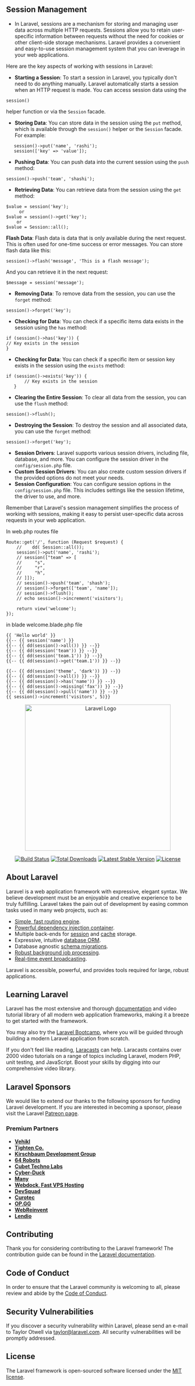 ## Session Management
- In Laravel, sessions are a mechanism for storing and managing user data across multiple HTTP requests. Sessions allow you to retain user-specific information between requests without the need for cookies or other client-side storage mechanisms. Laravel provides a convenient and easy-to-use session management system that you can leverage in your web applications.

Here are the key aspects of working with sessions in Laravel:

- **Starting a Session**: To start a session in Laravel, you typically don't need to do anything manually. Laravel automatically starts a session when an HTTP request is made. You can access session data using the
```
session()
```
helper function or via the `Session` facade.

- **Storing Data**: You can store data in the session using the `put` method, which is available through the `session()` helper or the `Session` facade. For example:
```
   session()->put('name', 'rashi');
   session(['key' => 'value']);
```
- **Pushing Data**: You can push data into the current session using the `push` method:
```
session()->push('team', 'shashi');
```
- **Retrieving Data**: You can retrieve data from the session using the `get` method: 
```
$value = session('key');
     or
$value = session()->get('key');
    or
$value = Session::all();
```
**Flash Data**: Flash data is data that is only available during the next request. This is often used for one-time success or error messages. You can store flash data like this:
```
session()->flash('message', 'This is a flash message');
```
And you can retrieve it in the next request:
 ```
 $message = session('message');
 ```
- **Removing Data**: To remove data from the session, you can use the `forget` method:
```
session()->forget('key');
```
- **Checking for Data**: You can check if a specific items data exists in the session using the `has` method:
```
if (session()->has('key')) {
// Key exists in the session
}
```
- **Checking for Data**: You can check if a specific item  or session key exists in the session using the `exists` method:
```
if (session()->exists('key')) {
       // Key exists in the session
   }
```
- **Clearing the Entire Session**: To clear all data from the session, you can use the `flush` method:
```
session()->flush();
```
- **Destroying the Session**: To destroy the session and all associated data, you can use the `forget` method:
```
session()->forget('key');
```
- **Session Drivers**: Laravel supports various session drivers, including file, database, and more. You can configure the session driver in the `config/session.php` file.
- **Custom Session Drivers**: You can also create custom session drivers if the provided options do not meet your needs.
- **Session Configuration**: You can configure session options in the `config/session.php` file. This includes settings like the session lifetime, the driver to use, and more.

Remember that Laravel's session management simplifies the process of working with sessions, making it easy to persist user-specific data across requests in your web application.



In web.php routes file
```
Route::get('/', function (Request $request) {
    //    dd( Session::all());
    session()->put('name', 'rashi');
    // session(["team" => [
    //     "s",
    //     "r",
    //     "h",
    // ]]);
    // session()->push('team', 'shash');
    // session()->forget(['team', 'name']);
    // session()->flush();
    // echo session()->increment('visitors');

    return view('welcome');
});
```

in blade welcome.blade.php file
```
{{ 'Hello world' }}
{{-- {{ session('name') }}
{{-- {{ dd(session()->all()) }} --}}
{{-- {{ dd(session('team')) }} --}}
{{-- {{ dd(session('team.1')) }} --}}
{{-- {{ dd(session()->get('team.1')) }} --}}

{{-- {{ dd(session('theme', 'dark')) }} --}}
{{-- {{ dd(session()->all()) }} --}}
{{-- {{ dd(session()->has('name')) }} --}}
{{-- {{ dd(session()->missing('fax')) }} --}}
{{-- {{ dd(session()->pull('name')) }} --}}
{{ session()->increment('visitors', 5)}}
```


<p align="center"><a href="https://laravel.com" target="_blank"><img src="https://raw.githubusercontent.com/laravel/art/master/logo-lockup/5%20SVG/2%20CMYK/1%20Full%20Color/laravel-logolockup-cmyk-red.svg" width="400" alt="Laravel Logo"></a></p>

<p align="center">
<a href="https://github.com/laravel/framework/actions"><img src="https://github.com/laravel/framework/workflows/tests/badge.svg" alt="Build Status"></a>
<a href="https://packagist.org/packages/laravel/framework"><img src="https://img.shields.io/packagist/dt/laravel/framework" alt="Total Downloads"></a>
<a href="https://packagist.org/packages/laravel/framework"><img src="https://img.shields.io/packagist/v/laravel/framework" alt="Latest Stable Version"></a>
<a href="https://packagist.org/packages/laravel/framework"><img src="https://img.shields.io/packagist/l/laravel/framework" alt="License"></a>
</p>

## About Laravel

Laravel is a web application framework with expressive, elegant syntax. We believe development must be an enjoyable and creative experience to be truly fulfilling. Laravel takes the pain out of development by easing common tasks used in many web projects, such as:

- [Simple, fast routing engine](https://laravel.com/docs/routing).
- [Powerful dependency injection container](https://laravel.com/docs/container).
- Multiple back-ends for [session](https://laravel.com/docs/session) and [cache](https://laravel.com/docs/cache) storage.
- Expressive, intuitive [database ORM](https://laravel.com/docs/eloquent).
- Database agnostic [schema migrations](https://laravel.com/docs/migrations).
- [Robust background job processing](https://laravel.com/docs/queues).
- [Real-time event broadcasting](https://laravel.com/docs/broadcasting).

Laravel is accessible, powerful, and provides tools required for large, robust applications.

## Learning Laravel

Laravel has the most extensive and thorough [documentation](https://laravel.com/docs) and video tutorial library of all modern web application frameworks, making it a breeze to get started with the framework.

You may also try the [Laravel Bootcamp](https://bootcamp.laravel.com), where you will be guided through building a modern Laravel application from scratch.

If you don't feel like reading, [Laracasts](https://laracasts.com) can help. Laracasts contains over 2000 video tutorials on a range of topics including Laravel, modern PHP, unit testing, and JavaScript. Boost your skills by digging into our comprehensive video library.

## Laravel Sponsors

We would like to extend our thanks to the following sponsors for funding Laravel development. If you are interested in becoming a sponsor, please visit the Laravel [Patreon page](https://patreon.com/taylorotwell).

### Premium Partners

- **[Vehikl](https://vehikl.com/)**
- **[Tighten Co.](https://tighten.co)**
- **[Kirschbaum Development Group](https://kirschbaumdevelopment.com)**
- **[64 Robots](https://64robots.com)**
- **[Cubet Techno Labs](https://cubettech.com)**
- **[Cyber-Duck](https://cyber-duck.co.uk)**
- **[Many](https://www.many.co.uk)**
- **[Webdock, Fast VPS Hosting](https://www.webdock.io/en)**
- **[DevSquad](https://devsquad.com)**
- **[Curotec](https://www.curotec.com/services/technologies/laravel/)**
- **[OP.GG](https://op.gg)**
- **[WebReinvent](https://webreinvent.com/?utm_source=laravel&utm_medium=github&utm_campaign=patreon-sponsors)**
- **[Lendio](https://lendio.com)**

## Contributing

Thank you for considering contributing to the Laravel framework! The contribution guide can be found in the [Laravel documentation](https://laravel.com/docs/contributions).

## Code of Conduct

In order to ensure that the Laravel community is welcoming to all, please review and abide by the [Code of Conduct](https://laravel.com/docs/contributions#code-of-conduct).

## Security Vulnerabilities

If you discover a security vulnerability within Laravel, please send an e-mail to Taylor Otwell via [taylor@laravel.com](mailto:taylor@laravel.com). All security vulnerabilities will be promptly addressed.

## License

The Laravel framework is open-sourced software licensed under the [MIT license](https://opensource.org/licenses/MIT).
